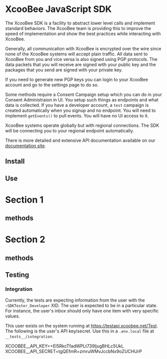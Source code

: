 # XcooBee JavaScript SDK

The XcooBee SDK is a facility to abstract lower level calls and implement
standard behaviors.  The XcooBee team is providing this to improve the speed of
implementation and show the best practices while interacting with XcooBee.

Generally, all communication with XcooBee is encrypted over the wire since none
of the XcooBee systems will accept plain traffic.  All data sent to XcooBee from
you and vice versa is also signed using PGP protocols.  The data packets that
you will receive are signed with your public key and the packages that you send
are signed with your private key.

If you need to generate new PGP keys you can login to your XcooBee account and
go to the settings page to do so.

Some methods require a Consent Campaign setup which you can do in your Consent
Administraion in UI.  You setup such things as endpoints and what data is
collected.  If you have a developer account, a `test` campaign is created
automatically when you signup and no endpoint.  You will need to implement
`getEvents()` to pull events.  You will have no UI access to it.

XcooBee systems operate globally but with regional connections.  The SDK will be
connecting you to your regional endpoint automatically.

There is more detailed and extensive API documentation available on our
[documentation site](https://www.xcoobee.com/docs).

## Install

## Use

# Section 1

## methods

# Section 2

## methods


## Testing

### Integration

Currently, the tests are expecting information from the user with the
`~SDKTester_Developer` XID.  The user is expected to be in a particular state.
For instance, the user's inbox should only have one item with very specific
values.

This user exists on the system running at https://testapi.xcoobee.net/Test.  The
following is the user's API key/secret.  Use this in a `.env.local` file at
`__tests__/integration`.

XCOOBEE__API_KEY=+El5RkcTfadWPLt739ljugBHLc5UkL
XCOOBEE__API_SECRET=tgQEfmR+zmruWMvJccbNx9oZUCHUrP
